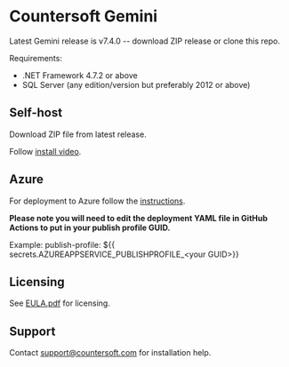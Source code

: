# Countersoft Gemini

Latest Gemini release is v7.4.0 -- download ZIP release or clone this repo.

Requirements:

- .NET Framework 4.7.2 or above
- SQL Server (any edition/version but preferably 2012 or above)

## Self-host

Download ZIP file from latest release.

Follow [install video](https://vimeo.com/87858540).

## Azure

For deployment to Azure follow the [instructions](Azure.md). 

**Please note you will need to edit the deployment YAML file in GitHub Actions to put in your publish profile GUID.**

Example: publish-profile: ${{ secrets.AZUREAPPSERVICE_PUBLISHPROFILE_\<your GUID>\}}

## Licensing

See [EULA.pdf](EULA.pdf) for licensing.

## Support

Contact support@countersoft.com for installation help.
